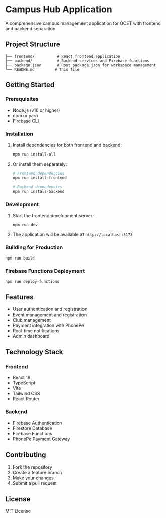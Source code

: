 # Campus Hub Application

A comprehensive campus management application for GCET with frontend and backend separation.

## Project Structure

```
├── frontend/          # React frontend application
├── backend/           # Backend services and Firebase functions
├── package.json       # Root package.json for workspace management
└── README.md         # This file
```

## Getting Started

### Prerequisites

- Node.js (v16 or higher)
- npm or yarn
- Firebase CLI

### Installation

1. Install dependencies for both frontend and backend:
   ```bash
   npm run install-all
   ```

2. Or install them separately:
   ```bash
   # Frontend dependencies
   npm run install-frontend
   
   # Backend dependencies
   npm run install-backend
   ```

### Development

1. Start the frontend development server:
   ```bash
   npm run dev
   ```

2. The application will be available at `http://localhost:5173`

### Building for Production

```bash
npm run build
```

### Firebase Functions Deployment

```bash
npm run deploy-functions
```

## Features

- User authentication and registration
- Event management and registration
- Club management
- Payment integration with PhonePe
- Real-time notifications
- Admin dashboard

## Technology Stack

### Frontend
- React 18
- TypeScript
- Vite
- Tailwind CSS
- React Router

### Backend
- Firebase Authentication
- Firestore Database
- Firebase Functions
- PhonePe Payment Gateway

## Contributing

1. Fork the repository
2. Create a feature branch
3. Make your changes
4. Submit a pull request

## License

MIT License
